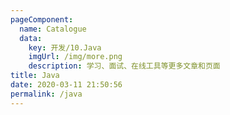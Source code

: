 ```yaml
---
pageComponent: 
  name: Catalogue
  data: 
    key: 开发/10.Java
    imgUrl: /img/more.png
    description: 学习、面试、在线工具等更多文章和页面
title: Java
date: 2020-03-11 21:50:56
permalink: /java
---
```


